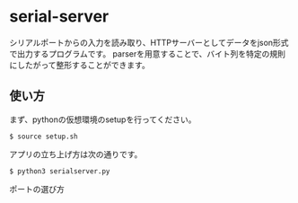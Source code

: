 # serial-server

シリアルポートからの入力を読み取り、HTTPサーバーとしてデータをjson形式で出力するプログラムです。
parserを用意することで、バイト列を特定の規則にしたがって整形することができます。

## 使い方

まず、pythonの仮想環境のsetupを行ってください。

```shell
$ source setup.sh
```

アプリの立ち上げ方は次の通りです。

```shell
$ python3 serialserver.py
```

ポートの選び方

```shell

```
